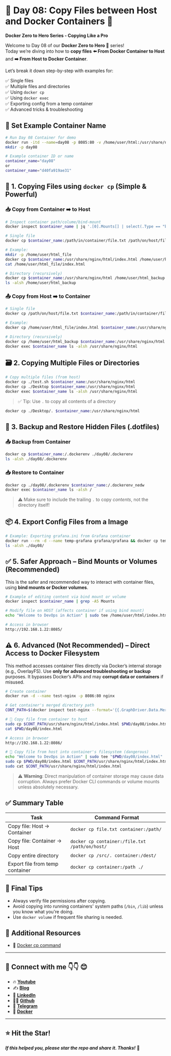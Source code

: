 # 🚀 Day 08: Copy Files between Host and Docker Containers 🐳  
**Docker Zero to Hero Series - Copying Like a Pro**

Welcome to Day 08 of our **Docker Zero to Hero 🐳** series!  
Today we’re diving into how to **copy files** **⬅️ From Docker Container to Host** and **➡️ From Host to Docker Container**.

Let’s break it down step-by-step with examples for:

✅ Single files  
✅ Multiple files and directories  
✅ Using `docker cp`  
✅ Using `docker exec`  
✅ Exporting config from a temp container  
✅ Advanced tricks & troubleshooting  

<!--
## 🎬 Video Demonstration
[![Watch on Youtube](https://i.ytimg.com/vi/-KAwgYw6z_0/maxresdefault.jpg)](https://youtu.be/-KAwgYw6z_0)
-->

## 🔧 Set Example Container Name

```bash
# Run Day 08 Container for demo
docker run -itd --name=day08 -p 8085:80 -v /home/user/html:/usr/share/nginx/html nginx:latest
mkdir -p day08

# Example container ID or name
container_name="day08"
or 
container_name="d40fa919ae31"
```

## 🧱 1. Copying Files using `docker cp` (Simple & Powerful)

### 📥 Copy from Container ➡️ to Host

```bash
# Inspect container path/colume/bind-mount
docker inspect $container_name | jq '.[0].Mounts[] | select(.Type == "bind" or .Type == "volume") | {Type, Source, Destination}'

# Single file
docker cp $container_name:/path/in/container/file.txt /path/on/host/file.txt

# Example:
mkdir -p /home/user/html_file
docker cp $container_name:/usr/share/nginx/html/index.html /home/user/html_file/index.html
cat /home/user/html_file/index.html

# Directory (recursively)
docker cp $container_name:/usr/share/nginx/html /home/user/html_backup
ls -alsh /home/user/html_backup
````



### 📤 Copy from Host ➡️ to Container

```bash
# Single file
docker cp /path/on/host/file.txt $container_name:/path/in/container/file.txt

# Example:
docker cp /home/user/html_file/index.html $container_name:/usr/share/nginx/html/index.html

# Directory (recursively)
docker cp /home/user/html_backup $container_name:/usr/share/nginx/html
docker exec $container_name ls -alsh /usr/share/nginx/html
```


## 🗃️ 2. Copying Multiple Files or Directories

```bash
# Copy multiple files (from host)
docker cp ./test.sh $container_name:/usr/share/nginx/html
docker cp ./Desktop $container_name:/usr/share/nginx/html
docker exec $container_name ls -alsh /usr/share/nginx/html
```

> ✅ Tip: Use `.` to copy all contents of a directory

```bash
docker cp ./Desktop/. $container_name:/usr/share/nginx/html
```



## 🧰 3. Backup and Restore Hidden Files (.dotfiles)

### 📤 Backup from Container

```bash
docker cp $container_name:/.dockerenv ./day08/.dockerenv
ls -alsh ./day08/.dockerenv
```

### 📥 Restore to Container

```bash
docker cp ./day08/.dockerenv $container_name:/.dockerenv_nedw
docker exec $container_name ls -alsh /
```

> ⚠️ Make sure to include the trailing `.` to copy *contents*, not the directory itself!



## 📦 4. Export Config Files from a Image

```bash
# Example: Exporting grafana.ini from Grafana container
docker run --rm -d --name temp-grafana grafana/grafana && docker cp temp-grafana:/etc/grafana/grafana.ini $PWD/day08/grafana.ini && docker stop temp-grafana
ls -alsh ./day08/
```


## ✅ 5. Safer Approach – Bind Mounts or Volumes (Recommended)

This is the safer and recommended way to interact with container files, using **bind mounts or Docker volumes**.

```bash
# Example of editing content via bind mount or volume
docker inspect $container_name | grep -A5 Mounts

# Modify file on HOST (affects container if using bind mount)
echo "Welcome to DevOps in Action" | sudo tee /home/user/html/index.html

# Access in browser
http://192.168.1.22:8085/
```


## ⚠️ 6. Advanced (Not Recommended) – Direct Access to Docker Filesystem

This method accesses container files directly via Docker’s internal storage (e.g., OverlayFS). Use **only for advanced troubleshooting or backup** purposes. It bypasses Docker’s APIs and may **corrupt data or containers** if misused.

```bash
# Create container
docker run -d --name test-nginx -p 8086:80 nginx

# Get container's merged directory path
CONT_PATH=$(docker inspect test-nginx --format='{{.GraphDriver.Data.MergedDir}}')

# 🔽 Copy file from container to host
sudo cp $CONT_PATH/usr/share/nginx/html/index.html $PWD/day08/index.html
cat $PWD/day08/index.html

# Access in browser
http://192.168.1.22:8086/

# 🔼 Copy file from host into container's filesystem (dangerous)
echo "Welcome to DevOps in Action" | sudo tee "$PWD/day08/index.html"
sudo cp $PWD/day08/index.html $CONT_PATH/usr/share/nginx/html/index.html 
sudo cat $CONT_PATH/usr/share/nginx/html/index.html 
```

> ⚠️ **Warning**: Direct manipulation of container storage may cause data corruption. Always prefer Docker CLI commands or volume mounts unless absolutely necessary.


## ✅ Summary Table

| **Task**                        | **Command Format**                             |
| ------------------------------- | ---------------------------------------------- |
| Copy file: Host → Container     | `docker cp file.txt container:/path/`          |
| Copy file: Container → Host     | `docker cp container:/file.txt /path/on/host/` |
| Copy entire directory           | `docker cp /src/. container:/dest/`            |
| Export file from temp container | `docker cp container:/path ./`                 |


## 📌 Final Tips

* Always verify file permissions after copying.
* Avoid copying into running containers' system paths (`/bin`, `/lib`) unless you know what you're doing.
* Use `docker volume` if frequent file sharing is needed.


## 🔗 Additional Resources

- 📘 [Docker cp command](https://docs.docker.com/reference/cli/docker/container/cp/)

---

## 💼 Connect with me 👇👇 😊

- 🔥 [**Youtube**](https://www.youtube.com/@DevOpsinAction?sub_confirmation=1)
- ✍ [**Blog**](https://ibraransari.blogspot.com/)
- 💼 [**LinkedIn**](https://www.linkedin.com/in/ansariibrar/)
- 👨‍💻 [**Github**](https://github.com/meibraransari?tab=repositories)
- 💬 [**Telegram**](https://t.me/DevOpsinActionTelegram)
- 🐳 [**Docker**](https://hub.docker.com/u/ibraransaridocker)

---

## ⭐ Hit the Star!

_**If this helped you, please star the repo and share it. Thanks!**_ 🌟


